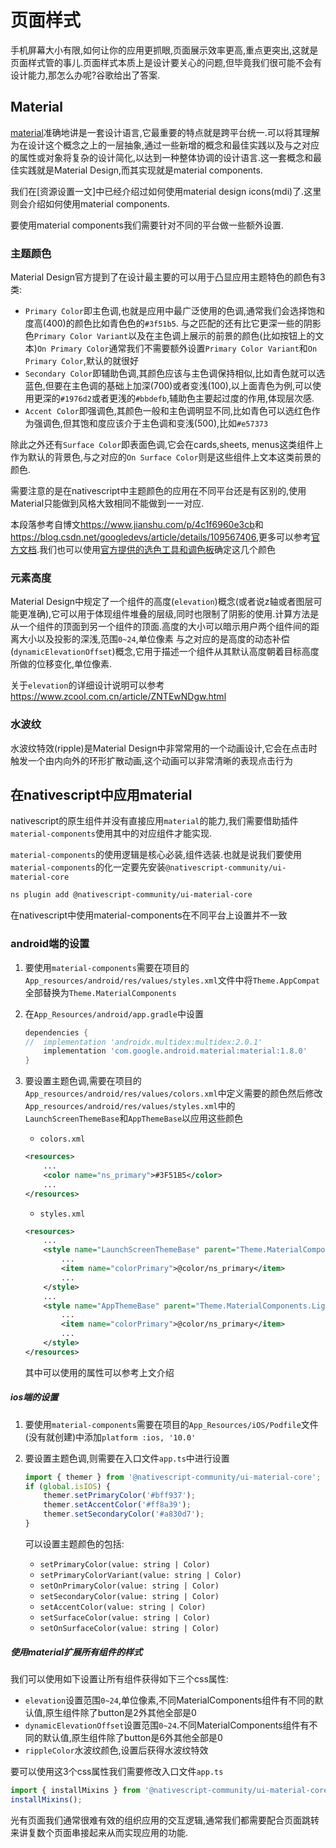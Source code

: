 # 页面样式

手机屏幕大小有限,如何让你的应用更抓眼,页面展示效率更高,重点更突出,这就是页面样式管的事儿.页面样式本质上是设计要关心的问题,但毕竟我们很可能不会有设计能力,那怎么办呢?谷歌给出了答案.

## Material

[material](https://material.io)准确地讲是一套设计语言,它最重要的特点就是跨平台统一.可以将其理解为在设计这个概念之上的一层抽象,通过一些新增的概念和最佳实践以及与之对应的属性或对象将复杂的设计简化,以达到一种整体协调的设计语言.这一套概念和最佳实践就是Material Design,而其实现就是material components.

我们在[资源设置一文]中已经介绍过如何使用material design icons(mdi)了.这里则会介绍如何使用material components.

要使用material components我们需要针对不同的平台做一些额外设置.

### 主题颜色

Material Design官方提到了在设计最主要的可以用于凸显应用主题特色的颜色有3类:

+ `Primary Color`即主色调,也就是应用中最广泛使用的色调,通常我们会选择饱和度高(400)的颜色比如青色色的`#3f51b5`.
    与之匹配的还有比它更深一些的阴影色`Primary Color Variant`以及在主色调上展示的前景的颜色(比如按钮上的文本)`On Primary Color`通常我们不需要额外设置`Primary Color Variant`和`On Primary Color`,默认的就很好
+ `Secondary Color`即辅助色调,其颜色应该与主色调保持相似,比如青色就可以选蓝色,但要在主色调的基础上加深(700)或者变浅(100),以上面青色为例,可以使用更深的`#1976d2`或者更浅的`#bbdefb`,辅助色主要起过度的作用,体现层次感.
+ `Accent Color`即强调色,其颜色一般和主色调明显不同,比如青色可以选红色作为强调色,但其饱和度应该介于主色调和变浅(500),比如`#e57373`

除此之外还有`Surface Color`即表面色调,它会在cards,sheets, menus这类组件上作为默认的背景色,与之对应的`On Surface Color`则是这些组件上文本这类前景的颜色.

需要注意的是在nativescript中主题颜色的应用在不同平台还是有区别的,使用Material只能做到风格大致相同不能做到一一对应.

本段落参考自博文<https://www.jianshu.com/p/4c1f6960e3cb>和<https://blog.csdn.net/googledevs/article/details/109567406>,更多可以参考[官方文档](https://material.io/design/color/the-color-system.html#color-usage-and-palettes).我们也可以使用[官方提供的选色工具和调色板](https://material.io/design/color/the-color-system.html#tools-for-picking-colors)确定这几个颜色

### 元素高度

Material Design中规定了一个组件的高度(`elevation`)概念(或者说z轴或者图层可能更准确),它可以用于体现组件堆叠的层级,同时也限制了阴影的使用.计算方法是从一个组件的顶面到另一个组件的顶面.高度的大小可以暗示用户两个组件间的距离大小以及投影的深浅,范围`0~24`,单位像素
与之对应的是高度的动态补偿(`dynamicElevationOffset`)概念,它用于描述一个组件从其默认高度朝着目标高度所做的位移变化,单位像素.

关于`elevation`的详细设计说明可以参考<https://www.zcool.com.cn/article/ZNTEwNDgw.html>

### 水波纹

水波纹特效(ripple)是Material Design中非常常用的一个动画设计,它会在点击时触发一个由内向外的环形扩散动画,这个动画可以非常清晰的表现点击行为

## 在nativescript中应用material

nativescript的原生组件并没有直接应用`material`的能力,我们需要借助插件`material-components`使用其中的对应组件才能实现.

`material-components`的使用逻辑是核心必装,组件选装.也就是说我们要使用`material-components`的化一定要先安装`@nativescript-community/ui-material-core`

```bash
ns plugin add @nativescript-community/ui-material-core
```

在nativescript中使用material-components在不同平台上设置并不一致

### android端的设置

1. 要使用`material-components`需要在项目的`App_resources/android/res/values/styles.xml`文件中将`Theme.AppCompat`全部替换为`Theme.MaterialComponents`
2. 在`App_Resources/android/app.gradle`中设置

    ```gradle
    dependencies {
    //  implementation 'androidx.multidex:multidex:2.0.1'
        implementation 'com.google.android.material:material:1.8.0'
    }
    ```

3. 要设置主题色调,需要在项目的`App_resources/android/res/values/colors.xml`中定义需要的颜色然后修改`App_resources/android/res/values/styles.xml`中的`LaunchScreenThemeBase`和`AppThemeBase`以应用这些颜色

    + `colors.xml`

    ```xml
    <resources>
        ...
        <color name="ns_primary">#3F51B5</color>
        ...
    </resources>
    ```

    + `styles.xml`

    ```xml
    <resources>
        ...
        <style name="LaunchScreenThemeBase" parent="Theme.MaterialComponents.Light.NoActionBar">
            ...
            <item name="colorPrimary">@color/ns_primary</item>
            ...
        </style>
        ...
        <style name="AppThemeBase" parent="Theme.MaterialComponents.Light.NoActionBar">
            ...
            <item name="colorPrimary">@color/ns_primary</item>
            ...
        </style>
    </resources>
    ```

    其中可以使用的属性可以参考上文介绍

##### ios端的设置

1. 要使用`material-components`需要在项目的`App_Resources/iOS/Podfile`文件(没有就创建)中添加`platform :ios, '10.0'`

2. 要设置主题色调,则需要在入口文件`app.ts`中进行设置

    ```ts
    import { themer } from '@nativescript-community/ui-material-core';
    if (global.isIOS) {
        themer.setPrimaryColor('#bff937');
        themer.setAccentColor('#ff8a39');
        themer.setSecondaryColor('#a830d7');
    }
    ```

    可以设置主题颜色的包括:

    + `setPrimaryColor(value: string | Color)`
    + `setPrimaryColorVariant(value: string | Color)`
    + `setOnPrimaryColor(value: string | Color)`
    + `setSecondaryColor(value: string | Color)`
    + `setAccentColor(value: string | Color)`
    + `setSurfaceColor(value: string | Color)`
    + `setOnSurfaceColor(value: string | Color)`

##### 使用material扩展所有组件的样式

我们可以使用如下设置让所有组件获得如下三个css属性:

+ `elevation`设置范围`0~24`,单位像素,不同MaterialComponents组件有不同的默认值,原生组件除了button是2外其他全部是0
+ `dynamicElevationOffset`设置范围`0~24`.不同MaterialComponents组件有不同的默认值,原生组件除了button是6外其他全部是0
+ `rippleColor`水波纹颜色,设置后获得水波纹特效

要可以使用这3个css属性我们需要修改入口文件`app.ts`

```ts
import { installMixins } from '@nativescript-community/ui-material-core';
installMixins();
```

光有页面我们通常很难有效的组织应用的交互逻辑,通常我们都需要配合页面跳转来讲复数个页面串接起来从而实现应用的功能.
